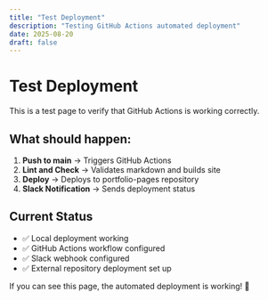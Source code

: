 ```yaml
---
title: "Test Deployment"
description: "Testing GitHub Actions automated deployment"
date: 2025-08-20
draft: false
---
```


# Test Deployment

This is a test page to verify that GitHub Actions is working correctly.

## What should happen:

1. **Push to main** → Triggers GitHub Actions
2. **Lint and Check** → Validates markdown and builds site
3. **Deploy** → Deploys to portfolio-pages repository
4. **Slack Notification** → Sends deployment status

## Current Status

- ✅ Local deployment working
- ✅ GitHub Actions workflow configured
- ✅ Slack webhook configured
- ✅ External repository deployment set up

If you can see this page, the automated deployment is working! 🎉
